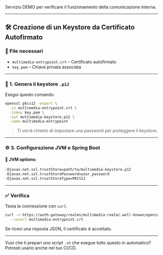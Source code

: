 Servizio DEMO per verificare il funzionamento della comunicazione interna.

---

## 🛠️ Creazione di un Keystore da Certificato Autofirmato

### 📁 File necessari

- `multimedia-entrypoint.crt` – Certificato autofirmato
- `key.pem` – Chiave privata associata

---

### 🔐 1. **Genera il keystore `.p12`**

Esegui questo comando:

```bash
openssl pkcs12 -export \
  -in multimedia-entrypoint.crt \
  -inkey key.pem \
  -out multimedia-keystore.p12 \
  -name multimedia-entrypoint
```

> Ti verrà chiesto di impostare una password per proteggere il keystore.

---

### ⚙️ 3. **Configurazione JVM o Spring Boot**

#### 🔧 JVM options:
```bash
-Djavax.net.ssl.trustStore=path/to/multimedia-keystore.p12
-Djavax.net.ssl.trustStorePassword=your_password
-Djavax.net.ssl.trustStoreType=PKCS12
```

---

### ✅ Verifica

Testa la connessione con `curl`:

```bash
curl -v https://auth-gateway/realms/multimedia-realm/.well-known/openid-configuration \
  --cacert multimedia-entrypoint.crt
```

Se ricevi una risposta JSON, il certificato è accettato.

---

Vuoi che ti prepari uno script `.sh` che esegue tutto questo in automatico? Potresti usarlo anche nel tuo CI/CD.